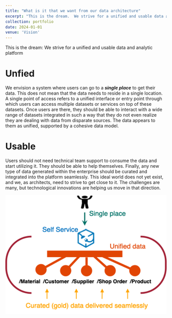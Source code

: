 ```yaml
---
title: "What is it that we want from our data architecture"
excerpt: "This is the dream.  We strive for a unified and usable data and analytic platform<br/><img src='/images/portfolio/pub_vision_dream.png'>"
collection: portfolio
date: 2024-01-01
venue: 'Vision'
---
```



This is the dream:  We strive for a unified and usable data and analytic platform
# Unfied
We envision a system where users can go to a ***single place*** to get their data. This does not mean that the data needs to reside in a single location. A single point of access refers to a unified interface or entry point through which users can access multiple datasets or services on top of these datasets. Once users are there, they should be able to interact with a wide range of datasets integrated in such a way that they do not even realize they are dealing with data from disparate sources. The data appears to them as unified, supported by a cohesive data model.
# Usable
Users should not need technical team support to consume the data and start utilizing it. They should be able to help themselves. Finally, any new type of data generated within the enterprise should be curated and integrated into the platform seamlessly. This ideal world does not yet exist, and we, as architects, need to strive to get close to it. The challenges are many, but technological innovations are helping us move in that direction.



<img width="612" alt="image" src="/images/portfolio/pub_vision_dream.png">
